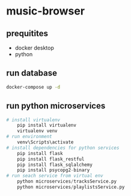 # music-browser

## prequitites
- docker desktop
- python

## run database
```bash
docker-compose up -d
```

## run python microservices
```python
# install virtualenv
	pip install virtualenv    
	virtualenv venv    
# run environment
	venv\Scripts\activate
# install dependencies for python services
	pip install flask
	pip install flask_restful
	pip install flask_sqlalchemy
	pip install psycopg2-binary
# run seach service from virtual env
	python microservices/tracksService.py
	python microservices/playlistsService.py
```
	